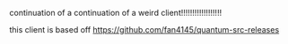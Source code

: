 continuation of a continuation of a weird client!!!!!!!!!!!!!!!!!!


this client is based off https://github.com/fan4145/quantum-src-releases
